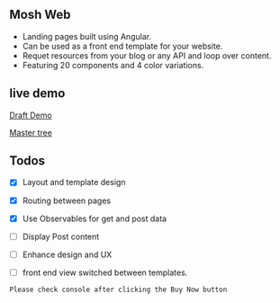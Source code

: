 ## Mosh Web

- Landing pages built using Angular. 
- Can be used as a front end template for your website.
- Requet resources from your blog or any API and loop over content.
- Featuring 20 components and 4 color variations.

## live demo

[Draft Demo](https://mosh-media.github.io/Mosh-Web/home/one "Check it out")

[Master tree](https://github.com/Mosh-Media/Mosh-Web/tree/master "Check it out")

## Todos

- [x] Layout and template design
- [x] Routing between pages
- [x] Use Observables for get and post data
- [ ] Display Post content 
- [ ] Enhance design and UX
- [ ] front end view switched between templates.


```Please check console after clicking the Buy Now button```
